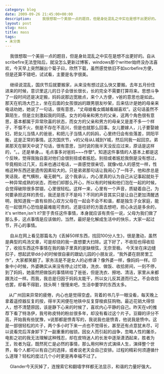 ```yaml
---
category: blog
date: 2009-09-26 21:45:00+00:00
description:     我很想取一个美丽一点的题目，但是身处混乱之中实在是想不出更好的。自从sc
layout: post
slug: mass
title: mass
tags:
- 未分类
---
```


    我很想取一个美丽一点的题目，但是身处混乱之中实在是想不出更好的。自从scribefire无法登陆后，就没怎么更新过博客，windows那个writter始终没办法喜欢，今天早上突然蹦出个菊子曰，欣然下载，虽然感觉依旧不如scrbefire方便，但是还算不错吧，试试看，主要是名字很美。

    继续说混乱，国庆节后就要搬家，从来没有想过这么快又要搬。去年五月份住进来的时候，意识里这儿的日子会很长很长，长的完全不需要打算将来。思想斗争了一段时间还是决定搬，妈妈说那边宽敞点，来个人方便，v爸的意思也是如此。那天在机场大巴上，坐在后面的女孩很凶的跟男朋友吵架，后来估计是她的母亲来电话劝她，她说了一句话，很有意思，“丈母娘看女婿越看越喜欢”。这句话虽然不算陌生，但是立刻激起我的同感。女方的母亲和男方的父亲，这两个角色很有意思，基本都属于异常欣喜的状态，而女方的父亲和男方的母亲又是差不多一个样子，不愠不火，倒是不存在不高兴，但是也就那么回事。女儿要嫁人，儿子要娶媳妇，把女儿当情人的爸爸，和把儿子当情人的妈妈，心里终归会有些落差，阴阳平衡，这是正常的事情。这次国庆节，v的父母从L城到Y城，然后同我一起回京。弟弟那天在聊天中说了句话，很有意思，当时说的我半天没反应过来，原话是这样的，“。。还是单身。。毛点事多对爸妈~~~作孽”。知道这件事情的人基本上都是这个反映，觉得我独自面对他们会很别扭或者尴尬。别扭或者尴尬我倒是没有想过，毕竟相处过几天，后来也通过电话，一直感觉很亲切，就像v给人的感觉一样，性格这种东西还是遗传因素较大的。只是弟弟那句话让我闹心了一阵子，他和彦总是笑话我，老气横秋，毫无朝气，这个我承认，内心里真的认为自己从记事起就处于一种异常成熟的状态，而他们却那么开心，所以有的时候和他们泡在一起的时候，会觉得破除很多禁锢，心里很轻松。这样一来，心里有一个声音，质疑着自己，为何要承担这样的责任，我还是孩子不是吗？不同的声音其实只是让自己更加清醒透明，我知道我一直有些担心双方父母在一起会不会不和谐，都是独生子女家庭，能在一起很开心恐怕是最难能可贵的。还是往好的方面去想吧，担心永远是多余的，it's written,isn't it?至于责任这件事情，本身就应该有责任一说，父母为我们做了那么多，这点事情是应该做的，当然，最好是化解成生活中的快乐，大家一起过节，开心的事情。

    自从在网上看见那篇名为《丢掉50样东西，找回100分人生》，很是激动，虽然是典型的鸡汤文章，可是却烧的我一直想要大扫除。这下好了，不收拾也得收拾了，收拾东西这件事情在我的脑子里真的是缺根弦，无奈至极。 今天坐在床边缝扣子，想起武举dd小的时候很自豪的跟幼儿园的小朋友说，“我外婆在厨房里工作”，大家都笑翻了。家务活是不是女人的必修课？像外婆一样，像妈妈一样。印象中小时候，外婆确实从来没有停止过忙碌，洗衣、做饭、收拾房间，一刻不停，到了妈妈，她虽然把做饭的事情转给了爸爸，但是洗衣、擦地、清洁，家里从来都跟洗过一样。而我，我总是归因于妈妈太能干，所以女儿反其道而行之。不会收拾也罢，却看不得脏，挠头啊！慢慢来吧，生活中要学的东西太多。

   从广州回来异常的疲倦，内心也是觉得空虚。背着的书几乎一眼没看，每天晚上拿着遥控器反复的按，得半天闲便在地铁中反复穿梭疯狂购物。最近花销大得惊人，想不清楚原因，该是静下心来的时候了，喜欢内心平静的自己。昨天在v的推荐下看了特洛伊，我号称皮特的粉丝很多年，却没有看过这个片子。豆瓣的评分不高，开始我有些犹豫，v说那都是愤青写的，我说我也是愤青，他说我是愤中。这是一部很轻松的片子，两个多小时下来一点也不觉得长，甚至还有点意犹未尽，可以说看完后浑身卸下了一副重重的枷锁。因女人而引起的战争，忽略人性的屠杀，电影之初的我无法理解这种残忍，却在皮特迷人的长发中逐渐潇洒起来，胜者为王，败者为寇，既然死亡是必然的事情，那么用何种方式演绎人生，演绎整个世界，每个人都可以有自己的选择，或者说老天会自己安排。过程的精彩何须遵循什么道理？轻松的度过几个小时更是再幸福不过了。

    Glander今天灰掉了，连搜索它和翻墙字样都无法显示，和谐的力量好强大。
